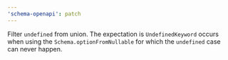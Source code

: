 ```yaml
---
'schema-openapi': patch
---
```


Filter `undefined` from union. The expectation is `UndefinedKeyword` occurs
when using the `Schema.optionFromNullable` for which the `undefined` case can
never happen.
